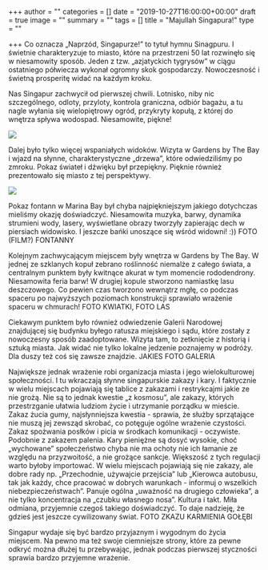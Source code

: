 +++
author = ""
categories = []
date = "2019-10-27T16:00:00+00:00"
draft = true
image = ""
summary = ""
tags = []
title = "Majullah Singapura!"
type = ""

+++
Co oznacza „Naprzód, Singapurze!” to tytuł hymnu Sinagpuru. I świetnie charakteryzuje to miasto, które na przestrzeni 50 lat rozwinęło się w niesamowity sposób. Jeden z tzw. „azjatyckich tygrysów” w ciągu ostatniego półwiecza wykonał ogromny skok gospodarczy. Nowoczesność i świetną prosperitę widać na każdym kroku.

Nas Singapur zachwycił od pierwszej chwili. Lotnisko, niby nic szczególnego, odloty, przyloty, kontrola graniczna, odbiór bagażu, a tu nagle wyłania się wielopiętrowy ogród, przykryty kopułą, z której do wnętrza spływa wodospad. Niesamowite, piękne! 

![](/uploads/20191020_160704-1.jpg)

Dalej było tylko więcej wspaniałych widoków. Wizyta w Gardens by The Bay i wjazd na słynne, charakterystyczne „drzewa”, które odwiedziliśmy po zmroku. Pokaz świateł i dźwięku był przepiękny. Pięknie również prezentowało się miasto z tej perspektywy. 

![](/uploads/ASI_0727.jpg)

Pokaz fontann w Marina Bay był chyba najpiękniejszym jakiego dotychczas mieliśmy okazję doświadczyć. Niesamowita muzyka, barwy, dynamika strumieni wody, lasery, wyświetlane obrazy tworzyły zapierając dech w piersiach widowisko. I jeszcze bańki unoszące się wśród widowni! :)) FOTO (FILM?) FONTANNY

Kolejnym zachwycającym miejscem były wnętrza w Gardens by The Bay. W jednej ze szklanych kopuł zebrano roślinność niemalże z całego świata, a centralnym punktem były kwitnące akurat w tym momencie rododendrony. Niesamowita feria barw! W drugiej kopule stworzono namiastkę lasu deszczowego. Co pewien czas tworzono wewnątrz mgłę, co podczas spaceru po najwyższych poziomach konstrukcji sprawiało wrażenie spaceru w chmurach! FOTO KWIATKI, FOTO LAS

Ciekawym punktem było również odwiedzenie Galerii Narodowej znajdującej się budynku byłego ratusza miejskiego i sądu, które zostały z nowoczesny sposób zaadoptowane. Wizyta tam, to zetknięcie z historią i sztuką miasta. Jak widać nie tylko lokalne jedzenie poznajemy w podróży. Dla duszy też coś się zawsze znajdzie. JAKIES FOTO GALERIA

Największe jednak wrażenie robi organizacja miasta i jego wielokulturowej społeczności. I tu wkraczają słynne singapurskie zakazy i kary. I faktycznie w wielu miejscach pojawiają się tablice z zakazami i restrykcajmi jakie ze nie grożą. Nie są to jednak kwestie „z kosmosu”, ale zakazy, których przestrzganie ułatwia ludziom życie i utrzymanie porządku w mieście. Zakaz żucia gumy, najsłynniejsza kwestia - sprawia, że służby sprzątające nie muszą jej zewsząd skrobać, co potęguje ogólne wrażenie czystości. Zakaz spożwania posłków i picia w środkach komunikacji - oczywiste. Podobnie z zakazem palenia. Kary pieniężne są dosyć wysokie, choć „wychowane” społeczeństwo chyba nie ma ochoty nie ich łamanie ze względu na przyzwoitość, a nie grożące sankcje. Większość z tych regulacji warto byłoby importować. W wielu miejscach pojawiają się nie zakazy, ale dobre rady np. „Przechodnie, używajcie przejścia” lub „Kierowca autobusu, tak jak każdy, chce pracować w dobrych warunkach - informuj o wszelkich niebezpieczeństwach”.  Panuje ogólna „uważność na drugiego człowieka”, a nie tylko koncentracja na „czubku własnego nosa”. Kultura i takt. Miła odmiana, przyjemnie czegoś takiego doświadczyć. To daje nadzieję, że gdzieś jest jeszcze cywilizowany świat.  FOTO ZKAZU KARMIENIA GOŁĘBI

Singapur wydaje się być bardzo przyjaznym i wygodnym do życia miejscem. Na pewno  ma też swoje ciemniejsze strony, które za pewne odkryć można dłużej tu przebywając, jednak podczas pierwszej styczności sprawia bardzo przyjemne wrażenie. 